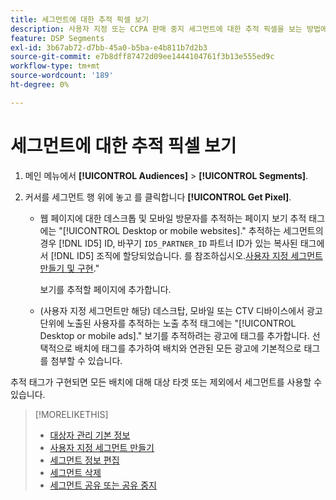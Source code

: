 ```yaml
---
title: 세그먼트에 대한 추적 픽셀 보기
description: 사용자 지정 또는 CCPA 판매 중지 세그먼트에 대한 추적 픽셀을 보는 방법에 대해 알아봅니다.
feature: DSP Segments
exl-id: 3b67ab72-d7bb-45a0-b5ba-e4b811b7d2b3
source-git-commit: e7b8dff87472d09ee1444104761f3b13e555ed9c
workflow-type: tm+mt
source-wordcount: '189'
ht-degree: 0%

---
```


# 세그먼트에 대한 추적 픽셀 보기

1. 메인 메뉴에서 **[!UICONTROL Audiences]** > **[!UICONTROL Segments]**.

1. 커서를 세그먼트 행 위에 놓고 를 클릭합니다 **[!UICONTROL Get Pixel]**.

   * 웹 페이지에 대한 데스크톱 및 모바일 방문자를 추적하는 페이지 보기 추적 태그에는 &quot;[!UICONTROL Desktop or mobile websites].&quot; 추적하는 세그먼트의 경우 [!DNL ID5] ID, 바꾸기 `ID5_PARTNER_ID` 파트너 ID가 있는 복사된 태그에서 [!DNL ID5] 조직에 할당되었습니다. 를 참조하십시오.[사용자 지정 세그먼트 만들기 및 구현](/help/dsp/audiences/custom-segment-create.md).&quot;

     보기를 추적할 페이지에 추가합니다.

   * (사용자 지정 세그먼트만 해당) 데스크탑, 모바일 또는 CTV 디바이스에서 광고 단위에 노출된 사용자를 추적하는 노출 추적 태그에는 &quot;[!UICONTROL Desktop or mobile ads].&quot; 보기를 추적하려는 광고에 태그를 추가합니다. 선택적으로 배치에 태그를 추가하여 배치와 연관된 모든 광고에 기본적으로 태그를 첨부할 수 있습니다.

추적 태그가 구현되면 모든 배치에 대해 대상 타겟 또는 제외에서 세그먼트를 사용할 수 있습니다.

>[!MORELIKETHIS]
>
>* [대상자 관리 기본 정보](audience-about.md)
>* [사용자 지정 세그먼트 만들기](custom-segment-create.md)
>* [세그먼트 정보 편집](segment-edit.md)
>* [세그먼트 삭제](segment-delete.md)
>* [세그먼트 공유 또는 공유 중지](segment-share.md)
